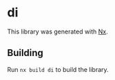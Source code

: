 # di

This library was generated with [Nx](https://nx.dev).

## Building

Run `nx build di` to build the library.
